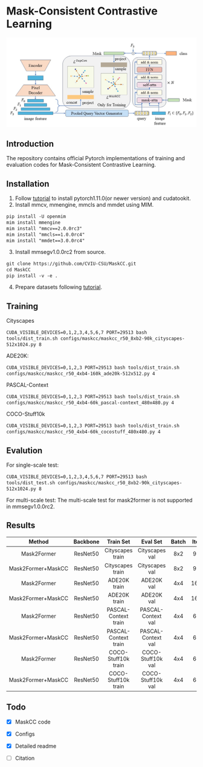 # Mask-Consistent Contrastive Learning
![](fig/framework.jpg)

## Introduction
The repository contains official Pytorch implementations of training and evaluation codes for Mask-Consistent Contrastive Learning.

## Installation
1. Follow [tutorial](https://pytorch.org/get-started/) to install pytorch1.11.0(or newer version) and cudatookit.
2. Install mmcv, mmengine, mmcls and mmdet using MIM.
```shell
pip install -U openmim
mim install mmengine
mim install "mmcv==2.0.0rc3"
mim install "mmcls==1.0.0rc4"
mim install "mmdet==3.0.0rc4"
```
3. Install mmsegv1.0.0rc2 from source.
```shell
git clone https://github.com/CVIU-CSU/MaskCC.git
cd MaskCC
pip install -v -e .
```
4. Prepare datasets following [tutorial](https://github.com/open-mmlab/mmsegmentation/blob/v1.0.0rc2/docs/en/user_guides/2_dataset_prepare.md#prepare-datasets).
## Training
Cityscapes
```shell
CUDA_VISIBLE_DEVICES=0,1,2,3,4,5,6,7 PORT=29513 bash tools/dist_train.sh configs/maskcc/maskcc_r50_8xb2-90k_cityscapes-512x1024.py 8
```
ADE20K:
```shell
CUDA_VISIBLE_DEVICES=0,1,2,3 PORT=29513 bash tools/dist_train.sh configs/maskcc/maskcc_r50_4xb4-160k_ade20k-512x512.py 4
```
PASCAL-Context
```shell
CUDA_VISIBLE_DEVICES=0,1,2,3 PORT=29513 bash tools/dist_train.sh configs/maskcc/maskcc_r50_4xb4-60k_pascal-context_480x480.py 4
```
COCO-Stuff10k
```shell
CUDA_VISIBLE_DEVICES=0,1,2,3 PORT=29513 bash tools/dist_train.sh configs/maskcc/maskcc_r50_4xb4-60k_cocostuff_480x480.py 4
```
## Evalution 
For single-scale test:
```shell
CUDA_VISIBLE_DEVICES=0,1,2,3,4,5,6,7 PORT=29513 bash tools/dist_test.sh configs/maskcc/maskcc_r50_8xb2-90k_cityscapes-512x1024.py 8
```
For multi-scale test:
The multi-scale test for mask2former is not supported in mmsegv1.0.0rc2.

## Results
|     Method      |  Backbone  | Train Set | Eval Set | Batch | Iters | mIoU |                            Config                            |
| :-------------: | :--------: | :-------: | :------: | :---: | :---: | :---: | ------------------------------------------------------------ |
| Mask2Former | ResNet50 | Cityscapes train | Cityscapes val | 8x2  |  90K  | 79.4 | [config](./configs/mask2former/mask2former_r50_8xb2-90k_cityscapes-512x1024.py) |
| Mask2Former+MaskCC | ResNet50 | Cityscapes train | Cityscapes val | 8x2  |  90K  | 80.9 | [config](./configs/maskcc/maskcc_r50_8xb2-90k_cityscapes-512x1024.py) |
| Mask2Former | ResNet50 | ADE20K train | ADE20K val | 4x4  |  160K  | 47.2 | [config](./configs/mask2former/mask2former_r50_8xb2-160k_ade20k-512x512.py) |
| Mask2Former+MaskCC | ResNet50 | ADE20K train | ADE20K val | 4x4  |  160K  | 48.4 | [config](./configs/maskcc/maskcc_r50_4xb4-160k_ade20k-512x512.py) |
| Mask2Former | ResNet50 | PASCAL-Context train | PASCAL-Context val | 4x4  |  60K  | 54.8 | [config](./configs/mask2former/mask2former_r50_4xb4-60k_pascal-context_480x480.py) |
| Mask2Former+MaskCC | ResNet50 | PASCAL-Context train | PASCAL-Context val | 4x4  |  60K  | 55.3 | [config](./configs/maskcc/maskcc_r50_4xb4-60k_pascal-context_480x480.py) |
| Mask2Former | ResNet50 | COCO-Stuff10k train | COCO-Stuff10k val | 4x4  |  60K  | 40.0 | [config](./configs/mask2former/mask2former_r50_4xb4-60k_cocostuff_480x480.py) |
| Mask2Former+MaskCC | ResNet50 | COCO-Stuff10k train | COCO-Stuff10k val | 4x4  |  60K  | 41.2 | [config](./configs/maskcc/maskcc_r50_4xb4-60k_cocostuff_480x480.py) |

## Todo
- [x] MaskCC code
- [x] Configs
- [x] Detailed readme
- [ ] Citation

